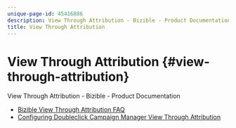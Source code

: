 ```yaml
---
unique-page-id: 45416886
description: View Through Attribution - Bizible - Product Documentation
title: View Through Attribution
---
```


# View Through Attribution {#view-through-attribution}

View Through Attribution - Bizible - Product Documentation

* [Bizible View Through Attribution FAQ](view-through-attribution/bizible-view-through-attribution-faq.md)
* [Configuring Doubleclick Campaign Manager View Through Attribution](view-through-attribution/configuring-doubleclick-campaign-manager-view-through-attribution.md)

